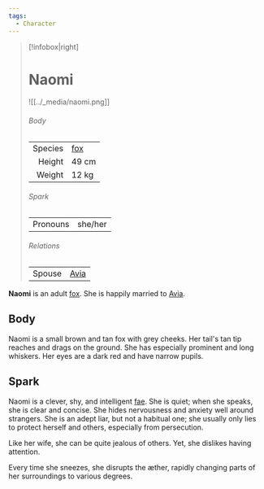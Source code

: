 ```yaml
---
tags:
  - Character
---
```

> [!infobox|right]
> # Naomi
> ![[../_media/naomi.png]]
> ###### Body
> |  |  |
> | ---: | ---- |
> | Species | [fox](<../Æther/Body.md#Fox>) |
> | Height | 49 cm |
> | Weight | 12 kg |
> ###### Spark
> |  |  |
> | ---: | ---- |
> | Pronouns | she/her |
> ###### Relations
> |  |  |
> | ---: | ---- |
> | Spouse | [Avia](<./Avia.md>) |

**Naomi** is an adult [fox](<../Æther/Body.md#Fox>). She is happily married to [Avia](<./Avia.md>).

## Body
Naomi is a small brown and tan fox with grey cheeks. Her tail's tan tip reaches and drags on the ground. She has especially prominent and long whiskers. Her eyes are a dark red and have narrow pupils.

## Spark
Naomi is a clever, shy, and intelligent [fae](<../Æther/Fae.md>). She is quiet; when she speaks, she is clear and concise. She hides nervousness and anxiety well around strangers. She is an adept liar, but not a habitual one; she usually only lies to protect herself and others, especially from persecution.

Like her wife, she can be quite jealous of others. Yet, she dislikes having attention.

Every time she sneezes, she disrupts the æther, rapidly changing parts of her surroundings to various degrees.